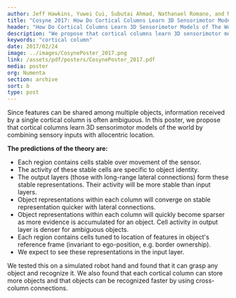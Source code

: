```yaml
---
author: Jeff Hawkins, Yuwei Cui, Subutai Ahmad, Nathanael Romano, and Marcus Lewis
title: "Cosyne 2017: How Do Cortical Columns Learn 3D Sensorimotor Models?"
header: "How Do Cortical Columns Learn 3D Sensorimotor Models of The World?"
description: "We propose that cortical columns learn 3D sensorimotor models of the world by combining sensory inputs with allocentric location. We found that a simulated robot hand can grasp and recognize any object, and that each cortical column can store more objects, and recognize them faster, by using cross-column connections."
keywords: "cortical column"
date: 2017/02/24
image: ../images/CosynePoster_2017.png
link: /assets/pdf/posters/CosynePoster_2017.pdf
media: poster
org: Numenta
section: archive
sort: b
type: post
---
```


Since features can be shared among multiple objects, information received by a single cortical column is often ambiguous. In this poster, we propose that cortical columns learn 3D sensorimotor models of the world by combining sensory inputs with allocentric location.

**The predictions of the theory are:**

- Each region contains cells stable over movement of the sensor.
- The activity of these stable cells are specific to object identity.
- The output layers (those with long-range lateral connections) form these stable representations.
Their activity will be more stable than input layers.
- Object representations within each column will converge on stable representation quicker with
lateral connections.
- Object representations within each column will quickly become sparser as more evidence is
accumulated for an object. Cell activity in output layer is denser for ambiguous objects.
- Each region contains cells tuned to location of features in object's reference frame (invariant to
ego-position, e.g. border ownership).
- We expect to see these representations in the input layer.

We tested this on a simulated robot hand and found that it can grasp any object and recognize it. We also found that each cortical column can store more objects and that objects can be recognized faster by using cross-column connections.
